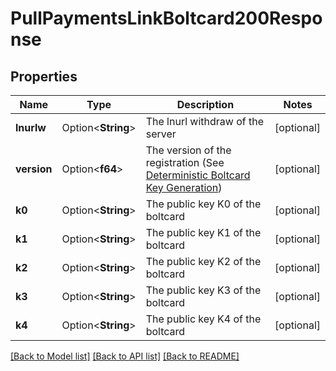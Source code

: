 # PullPaymentsLinkBoltcard200Response

## Properties

Name | Type | Description | Notes
------------ | ------------- | ------------- | -------------
**lnurlw** | Option<**String**> | The lnurl withdraw of the server | [optional]
**version** | Option<**f64**> | The version of the registration (See [Deterministic Boltcard Key Generation](https://github.com/boltcard/boltcard/blob/main/docs/DETERMINISTIC.md)) | [optional]
**k0** | Option<**String**> | The public key K0 of the boltcard | [optional]
**k1** | Option<**String**> | The public key K1 of the boltcard | [optional]
**k2** | Option<**String**> | The public key K2 of the boltcard | [optional]
**k3** | Option<**String**> | The public key K3 of the boltcard | [optional]
**k4** | Option<**String**> | The public key K4 of the boltcard | [optional]

[[Back to Model list]](../README.md#documentation-for-models) [[Back to API list]](../README.md#documentation-for-api-endpoints) [[Back to README]](../README.md)


